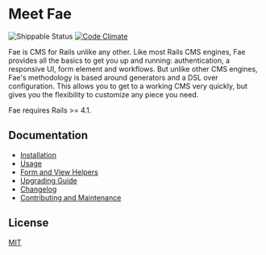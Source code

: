 # Meet Fae

![Shippable Status](https://img.shields.io/shippable/5522ec125ab6cc1352b9bb77.svg)
[![Code Climate](https://codeclimate.com/github/wearefine/fae/badges/gpa.svg)](https://codeclimate.com/github/wearefine/fae)

Fae is CMS for Rails unlike any other. Like most Rails CMS engines, Fae provides all the basics to get you up and running: authentication, a responsive UI, form element and workflows. But unlike other CMS engines, Fae's methodology is based around generators and a DSL over configuration. This allows you to get to a working CMS very quickly, but gives you the flexibility to customize any piece you need.

Fae requires Rails >= 4.1.

## Documentation

* [Installation](docs/index.md)
* [Usage](docs/usage.md)
* [Form and View Helpers](docs/helpers.md)
* [Upgrading Guide](docs/upgrading.md)
* [Changelog](CHANGELOG.md)
* [Contributing and Maintenance](CONTRIBUTING.md)

## License

[MIT](LICENSE)






